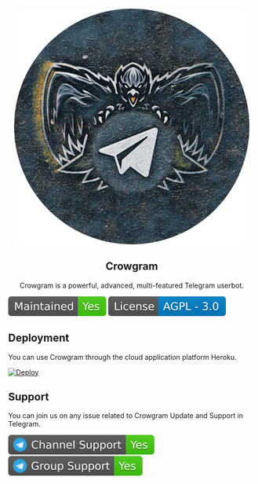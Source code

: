 <center>
  
![](assets/crowgram.png)
<h2>Crowgram</h2>
<p title="Crowgram">Crowgram is a powerful, advanced, multi-featured Telegram userbot.</p>
</center>

![](assets/maintained.svg)
![](assets/license.svg)

<h2>Deployment</h2>
<p title="Deployment">You can use Crowgram through the cloud application platform Heroku.</p>

[![Deploy](https://www.herokucdn.com/deploy/button.svg)](https://heroku.com/new-app?template=https://github.com/iniridwanul/Crowgram)

<h2>Support</h2>
<p title="Support">You can join us on any issue related to Crowgram Update and Support in Telegram.</p>
<a href="https://t.me/crowgram" target="_blank"><img src="assets/telegramchannelsupport.svg"/></a>
<a href="https://t.me/crowgramchat" target="_blank"><img src="assets/telegramgroupsupport.svg"/></a>
